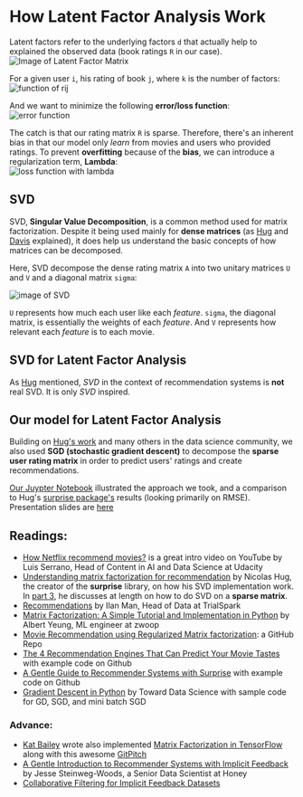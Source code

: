 # How Latent Factor Analysis Work

Latent factors refer to the underlying factors `d` that actually help to explained the observed data (book ratings `R` in our case).  
![Image of Latent Factor Matrix](https://static1.squarespace.com/static/51af568be4b0b9ab836e2474/t/590c6b44d1758ebf2c442418/1493986118765/)

For a given user `i`, his rating of book `j`, where `k` is the number of factors:  
![function of rij](https://static1.squarespace.com/static/51af568be4b0b9ab836e2474/t/590f79b086e6c025ede556e5/1494186471184/Screen+Shot+2017-05-07+at+2.18.33+PM.png)

And we want to minimize the following **error/loss function**:  
![error function](https://static1.squarespace.com/static/51af568be4b0b9ab836e2474/t/590f6913ebbd1a0ad37541b3/1494182166078/Screen+Shot+2017-05-07+at+2.28.17+PM.png)

The catch is that our rating matrix `R` is sparse. Therefore, there's an inherent bias in that our model only *learn* from movies and users who provided ratings. To prevent **overfitting** because of the **bias**, we can introduce a regularization term, **Lambda**:  
![loss function with lambda](https://static1.squarespace.com/static/51af568be4b0b9ab836e2474/t/590f6921f5e23141033c2260/1494186587114/)

## SVD
SVD, **Singular Value Decomposition**, is a common method used for matrix factorization. Despite it being used mainly for **dense matrices** (as [Hug][url_hug_p3] and [Davis](https://www.eecs.umich.edu/eecs/etc/events/showevent.cgi?1857) explained), it does help us understand the basic concepts of how matrices can be decomposed.

Here, SVD decompose the dense rating matrix `A` into two unitary matrices `U` and `V` and a diagonal matrix `sigma`:  

![image of SVD](https://cdn-images-1.medium.com/max/800/1*W4MnB2hyvgqedLmwJLrpqw.png)

`U` represents how much each user like each *feature*. `sigma`, the diagonal matrix, is essentially the weights of each *feature*. And `V` represents how relevant each *feature* is to each movie.

## SVD for Latent Factor Analysis
As [Hug][url_hug_p4] mentioned, *SVD* in the context of recommendation systems is **not** real SVD. It is only *SVD* inspired.

## Our model for Latent Factor Analysis
Building on [Hug's work][url_hug_p4] and many others in the data science community, we also used **SGD (stochastic gradient descent)** to decompose the **sparse user rating matrix** in order to predict users' ratings and create recommendations.

[Our Juypter Notebook]() illustrated the approach we took, and a comparison to Hug's [surprise package's][url_surprise] results (looking primarily on RMSE). Presentation slides are [here](https://gitpitch.com/ohjho/recommendation_system/master?p=latent_factor_analysis)

## Readings:
* [How Netflix recommend movies?](https://www.youtube.com/watch?v=ZspR5PZemcs&t=186s) is a great intro video on YouTube by Luis Serrano, Head of Content in AI and Data Science at Udacity
* [Understanding matrix factorization for recommendation](http://nicolas-hug.com/blog/matrix_facto_1) by Nicolas Hug, the creator of the **surprise** library, on how his SVD implementation work. In [part 3][url_hug_p3], he discusses at length on how to do SVD on a **sparse matrix**.
* [Recommendations](http://www.ilanman.io/blog/2017/5/7/recommendations) by Ilan Man, Head of Data at TrialSpark
* [Matrix Factorization: A Simple Tutorial and Implementation in Python](http://www.albertauyeung.com/post/python-matrix-factorization/) by Albert Yeung, ML engineer at zwoop
* [Movie Recommendation using Regularized Matrix factorization](https://github.com/metpallyv/MovieRecommendation): a GitHub Repo
* [The 4 Recommendation Engines That Can Predict Your Movie Tastes](https://medium.com/@james_aka_yale/the-4-recommendation-engines-that-can-predict-your-movie-tastes-bbec857b8223) with example code on Github
* [A Gentle Guide to Recommender Systems with Surprise](https://kerpanic.wordpress.com/2018/03/26/a-gentle-guide-to-recommender-systems-with-surprise/) with example code on Github
* [Gradient Descent in Python](https://towardsdatascience.com/gradient-descent-in-python-a0d07285742f) by Toward Data Science with sample code for GD, SGD, and mini batch SGD

### Advance:
* [Kat Bailey](http://katbailey.github.io/about/) wrote also implemented [Matrix Factorization in TensorFlow](https://github.com/katbailey/factorizer) along with this awesome [GitPitch](http://katbailey.github.io/mf/#/title)
* [A Gentle Introduction to Recommender Systems with Implicit Feedback](https://jessesw.com/Rec-System/) by Jesse Steinweg-Woods, a Senior Data Scientist at Honey
* [Collaborative Filtering for Implicit Feedback Datasets](http://yifanhu.net/PUB/cf.pdf)

[url_hug_p3]: http://nicolas-hug.com/blog/matrix_facto_3
[url_hug_p4]: http://nicolas-hug.com/blog/matrix_facto_4
[url_surprise]: http://surpriselib.com/
